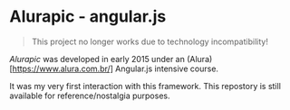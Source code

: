 # Alurapic - angular.js

> This project no longer works due to technology incompatibility!

*Alurapic* was developed in early 2015 under an (Alura)[https://www.alura.com.br/] Angular.js intensive course. 

It was my very first interaction with this framework. This repostory is still available for reference/nostalgia purposes.